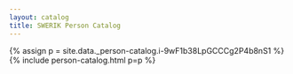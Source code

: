 ```yaml
---
layout: catalog
title: SWERIK Person Catalog
---
```

{% assign p = site.data._person-catalog.i-9wF1b38LpGCCCg2P4b8nS1 %}
{% include person-catalog.html p=p %}

